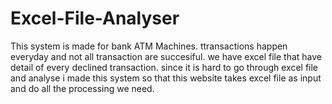 # Excel-File-Analyser
This system is made for bank ATM Machines. ttransactions happen  everyday and not all transaction are succesiful. we have excel file that have detail of every declined transaction. since it is hard to go through excel file and analyse i made this system so that this website takes excel file as input and do all the processing we need.  
